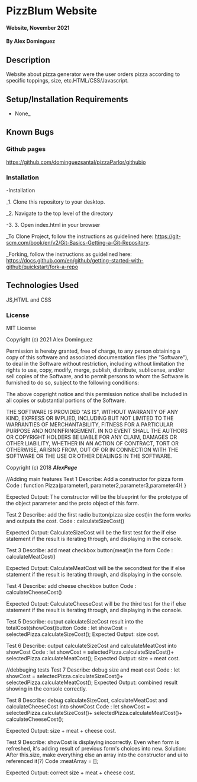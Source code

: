# PizzBlum Website

#### Website, November 2021

#### By Alex Dominguez

## Description

Website about pizza generator were the user orders pizza according to specific toppings, size, etc.HTML/CSS/Javascript.

## Setup/Installation Requirements

* None_
## Known Bugs

### Github pages

https://github.com/dominguezsantal/pizzaParlor/githubio

### Installation
-Installation

_1. Clone this repository to your desktop.

_2. Navigate to the top level of the directory

-3. 3. Open index.html in your browser

_To Clone Project, follow the instructions as guidelined here: https://git-scm.com/book/en/v2/Git-Basics-Getting-a-Git-Repository.

_Forking, follow the instructions as guidelined here: https://docs.github.com/en/github/getting-started-with-github/quickstart/fork-a-repo







## Technologies Used

JS,HTML and CSS

### License
MIT License

Copyright (c) 2021 Alex Dominguez

Permission is hereby granted, free of charge, to any person obtaining a copy
of this software and associated documentation files (the "Software"), to deal
in the Software without restriction, including without limitation the rights
to use, copy, modify, merge, publish, distribute, sublicense, and/or sell
copies of the Software, and to permit persons to whom the Software is
furnished to do so, subject to the following conditions:

The above copyright notice and this permission notice shall be included in all
copies or substantial portions of the Software.

THE SOFTWARE IS PROVIDED "AS IS", WITHOUT WARRANTY OF ANY KIND, EXPRESS OR
IMPLIED, INCLUDING BUT NOT LIMITED TO THE WARRANTIES OF MERCHANTABILITY,
FITNESS FOR A PARTICULAR PURPOSE AND NONINFRINGEMENT. IN NO EVENT SHALL THE
AUTHORS OR COPYRIGHT HOLDERS BE LIABLE FOR ANY CLAIM, DAMAGES OR OTHER
LIABILITY, WHETHER IN AN ACTION OF CONTRACT, TORT OR OTHERWISE, ARISING FROM,
OUT OF OR IN CONNECTION WITH THE SOFTWARE OR THE USE OR OTHER DEALINGS IN THE
SOFTWARE.


Copyright (c) 2018 **_AlexPage_**






//Adding main features
Test 1
Describe: Add a constructor for pizza form
Code : function Pizza(parameter1, parameter2,parameter3,parameter4){ } 

Expected Output: The constructor will be the blueprint for the prototype of the object parameter and the proto object of this form.

Test 2
Describe: add the first radio button(pizza size cost)in the form works and outputs the cost.
Code : calculateSizeCost()

Expected Output: CalculateSizeCost  will be the first test for the if else statement if the result is iterating through, and displaying in the console.

Test 3
Describe: add meat checkbox button(meat)in the form 
Code : calculateMeatCost()

Expected Output: CalculateMeatCost will be the secondtest for the if else statement if the result is iterating through, and displaying in the console.

Test 4
Describe: add cheese checkbox button
Code : calculateCheeseCost()

Expected Output: CalculateCheeseCost will be the third test for the if else statement if the result is iterating through, and displaying in the console.

Test 5
Describe: output calculateSizeCost result into the totalCost(showCost)button
Code : let showCost = selectedPizza.calculateSizeCost();
Expected Output: size cost.

Test 6
Describe: output calculateSizeCost and calculateMeatCost into showCost
Code : let showCost = selectedPizza.calculateSizeCost()+ selectedPizza.calculateMeatCost();
Expected Output: size + meat cost.

//debbuging tests
Test 7
Describe: debug size and meat cost
Code : let showCost = selectedPizza.calculateSizeCost()+ selectedPizza.calculateMeatCost();
Expected Output: combined result showing in the console correctly.

Test 8
Describe: debug calculateSizeCost, calculateMeatCost and calculateCheeseCost into showCost
Code : let showCost = selectedPizza.calculateSizeCost()+ selectedPizza.calculateMeatCost()+ calculateCheeseCost();

Expected Output: size + meat + cheese cost.

Test 9
Describe: showCost is displaying incorrectly. Even when form is refreshed, it's adding result of previous form's choices into new. 
Solution: After this.size, make everything else an array into the constructor and ui to referenced it(?)
Code :meatArray = [];

Expected Output: correct size + meat + cheese cost.


